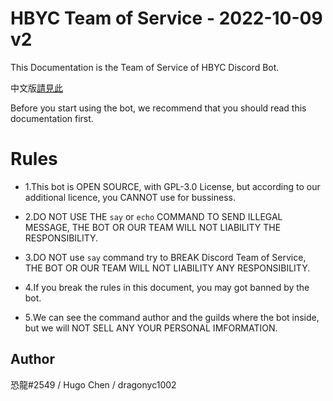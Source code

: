 # HBYC Team of Service - 2022-10-09 v2
This Documentation is the Team of Service of HBYC Discord Bot.

中文版[請見此](./TeamofService-Tw.md)

Before you start using the bot, we recommend that you should read this documentation first.

# Rules
* 1.This bot is OPEN SOURCE, with GPL-3.0 License, but according to our additional licence, you CANNOT use for bussiness.

* 2.DO NOT USE THE `say` or `echo` COMMAND TO SEND ILLEGAL MESSAGE, THE BOT OR OUR TEAM WILL NOT LIABILITY THE RESPONSIBILITY.

* 3.DO NOT use `say` command try to BREAK Discord Team of Service, THE BOT OR OUR TEAM WILL NOT LIABILITY ANY RESPONSIBILITY.

* 4.If you break the rules in this document, you may got banned by the bot.

* 5.We can see the command author and the guilds where the bot inside, but we will NOT SELL ANY YOUR PERSONAL IMFORMATION.

## Author
恐龍#2549 / Hugo Chen / dragonyc1002